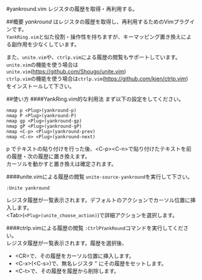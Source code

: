 #yankround.vim
レジスタの履歴を取得・再利用する。

##概要
*yankround* はレジスタの履歴を取得し、再利用するためのVimプラグインです。  
`YankRing.vim`と似た役割・操作性を持ちますが、キーマッピング置き換えによる副作用を少なくしています。  

また、`unite.vim`や、`ctrlp.vim`による履歴の閲覧もサポートしています。  
`unite.vim`の機能を使う場合は`unite.vim`(https://github.com/Shougo/unite.vim)  
`ctrlp.vim`の機能を使う場合は`ctrlp.vim`(https://github.com/kien/ctrlp.vim)  
をインストールして下さい。  


##使い方
####YankRing.vim的な利用法
まず以下の設定をしてください。  

```vim
nmap p <Plug>(yankround-p)
nmap P <Plug>(yankround-P)
nmap gp <Plug>(yankround-gp)
nmap gP <Plug>(yankround-gP)
nmap <C-p> <Plug>(yankround-prev)
nmap <C-n> <Plug>(yankround-next)
```

p でテキストの貼り付けを行った後、&lt;C-p&gt;&lt;C-n&gt;で貼り付けたテキストを前の履歴・次の履歴に置き換えます。  
カーソルを動かすと置き換えは確定されます。   

####unite.vimによる履歴の閲覧
`unite-source-yankround`を実行して下さい。

```vim
:Unite yankround  
```

レジスタ履歴が一覧表示されます。デフォルトのアクションでカーソル位置に挿入します。  
&lt;Tab&gt;(`<Plug>(unite_choose_action)`)で詳細アクションを選択します。   

####ctrlp.vimによる履歴の閲覧
`:CtrlPYankRound`コマンドを実行してください。  
レジスタ履歴が一覧表示されます。履歴を選択後、  

 - &lt;CR&gt;で、その履歴をカーソル位置に挿入します。
 - &lt;C-x&gt;(&lt;C-s&gt;)で、無名レジスタ " にその履歴をセットします。
 - &lt;C-t&gt;で、その履歴を履歴から削除します。

